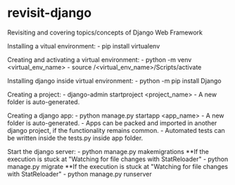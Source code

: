 # revisit-django
Revisiting and covering topics/concepts of Django Web Framework

Installing a vitual environment:
    - pip install virtualenv

Creating and activating a virtual environment:
    - python -m venv <virtual_env_name>
    - source /<virtual_env_name>/Scripts/activate

Installing django inside virtual environment:
    - python -m pip install Django

Creating a project:
    - django-admin startproject <project_name>
    - A new folder is auto-generated.

Creating a django app:
    - python manage.py startapp <app_name>
    - A new folder is auto-generated.
    - Apps can be packed and imported in another django project, if the functionality remains common.
    - Automated tests can be written inside the tests.py inside app folder.

Start the django server:
    - python manage.py makemigrations **If the execution is stuck at "Watching for file changes with StatReloader"
    - python manage.py migrate **If the execution is stuck at "Watching for file changes with StatReloader"
    - python manage.py runserver